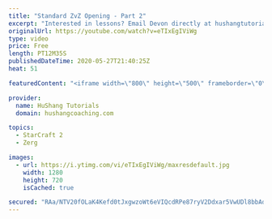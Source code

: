 ```yaml
---
title: "Standard ZvZ Opening - Part 2"
excerpt: "Interested in lessons? Email Devon directly at hushangtutorials@outlook.com ------------------------------------------------------------------------------------------------------- Want to support HuShang Tutorials directly? Patreon is a website where you can contribute a monthly donation that will help"
originalUrl: https://youtube.com/watch?v=eTIxEgIViWg
type: video
price: Free
length: PT12M35S
publishedDateTime: 2020-05-27T21:40:25Z
heat: 51

featuredContent: "<iframe width=\"800\" height=\"500\" frameborder=\"0\" src=\"https://www.youtube.com/embed/eTIxEgIViWg\" allow=\"accelerometer; autoplay; encrypted-media; gyroscope; picture-in-picture\" allowfullscreen></iframe>"

provider:
  name: HuShang Tutorials
  domain: hushangcoaching.com

topics:
  - StarCraft 2
  - Zerg

images:
  - url: https://i.ytimg.com/vi/eTIxEgIViWg/maxresdefault.jpg
    width: 1280
    height: 720
    isCached: true

secured: "RAa/NTV20fOLaK4Kefd0tJxgwzoWt6eVIQcdRPe87ryV2Ddxar5VwUDl8bbAdiIaFNc+vUrr+tHS1mo+JytisgwtkBQUctb9uRq8SYyIkjCgXvdf12VpLBLejypB4SjtDxcLPMkP7RaAqW/+im4Zpfz+o4v2lAxeoOYIs7WJzLiWeXXL6y5a9rbTSDzyJ1EKUaAp/h15RxZH85eT90N7ZoNajMXq/hYd0J+j5srEKEgeTWQ92ufTTkEXEqaH0YFYNe70aHmiEWu3szJnXel9EHDk0WKCfwE+xi8VMVBt2d0wr6MtwoeEp6T19pTfNu6870o5nnroO2Wbe7p5T7GqixCI96eaHb8x3GXPq4NpWAckUpKbDFPzUh2V6q0o8JVZv6a0Z2T+9VMqHKI1vtya8Ysvtc96Hk0cWesw44vBrf0=;gobDt0ur0cITkh0BDlT8Rg=="
---
```


